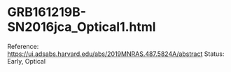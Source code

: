 # GRB161219B-SN2016jca_Optical1.html

Reference: https://ui.adsabs.harvard.edu/abs/2019MNRAS.487.5824A/abstract
Status: Early, Optical
